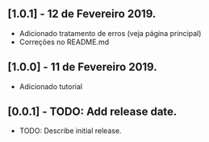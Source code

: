 ## [1.0.1] - 12 de Fevereiro 2019.

* Adicionado tratamento de erros (veja página principal)
* Correções no README.md

## [1.0.0] - 11 de Fevereiro 2019.

* Adicionado tutorial

## [0.0.1] - TODO: Add release date.

* TODO: Describe initial release.
